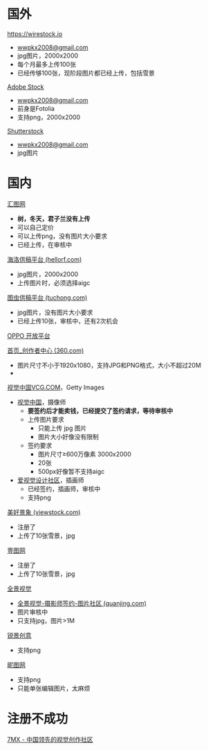 # 国外
https://wirestock.io
- wwpkx2008@gmail.com
-  jpg图片，2000x2000
- 每个月最多上传100张
- 已经传够100张，现阶段图片都已经上传，包括雪景

[Adobe Stock](https://stock.adobe.com/ca/)
- wwpkx2008@gmail.com
- 前身是Fotolia
- 支持png，2000x2000

[Shutterstock](https://submit.shutterstock.com/zh/dashboard)
- wwpkx2008@gmail.com
- jpg图片

# 国内
[汇图网](https://user.huitu.com/v1/pic/picupload/)
- **树，冬天，君子兰没有上传**
- 可以自己定价
- 可以上传png，没有图片大小要求
- 已经上传，在审核中

[海洛供稿平台 (hellorf.com)](https://contributor.hellorf.com/home)
- jpg图片，2000x2000
- 上传图片时，必须选择aigc

[图虫供稿平台 (tuchong.com)](https://contributor.tuchong.com/pr?redirect_uri=%2F)
- jpg图片，没有图片大小要求
- 已经上传10张，审核中，还有2次机会

[OPPO 开放平台](https://open.oppomobile.com/new/corporatePayment/enterpriseInfomationValidation)

[首页_创作者中心 (360.com)](https://creative.360.com/creative/dashboard)
- 图片尺寸不小于1920x1080，支持JPG和PNG格式，大小不超过20M
- 


[视觉中国VCG.COM](https://www.vcg.com/)，Getty Images
- [视觉中国](https://500px.com.cn/wwpkx)，摄像师
	- **要签约后才能卖钱，已经提交了签约请求，等待审核中**
	- 上传图片要求
		- 只能上传 jpg 图片
		- 图片大小好像没有限制
	- 签约要求
		- 图片尺寸≥600万像素 3000x2000
		- 20张
		- 500px好像暂不支持aigc
- [爱视觉设计社区](https://ishijue.com/n/m/home)，插画师
	- 已经签约，插画师，审核中
	- 支持png

[美好景象 (viewstock.com)](https://viewstock.com/)
- 注册了
- 上传了10张雪景，jpg

[壹图网](https://www.1tu.com/)
- 注册了
- 上传了10张雪景，jpg

[全景视觉](https://www.quanjing.com/)
- [全景视觉-摄影师签约-图片社区 (quanjing.com)](https://s.quanjing.com/Home)
- 图片审核中
- 只支持jpg，图片>1M

[锐景创意](https://originoo.com/)
- 支持png

[昵图网](https://www.nipic.com/)
- 支持png
- 只能单张编辑图片，太麻烦


# 注册不成功
[7MX - 中国领先的视觉创作社区](https://7mx.com/)
